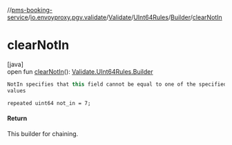 //[pms-booking-service](../../../../../index.md)/[io.envoyproxy.pgv.validate](../../../index.md)/[Validate](../../index.md)/[UInt64Rules](../index.md)/[Builder](index.md)/[clearNotIn](clear-not-in.md)

# clearNotIn

[java]\
open fun [clearNotIn](clear-not-in.md)(): [Validate.UInt64Rules.Builder](index.md)

```kotlin
NotIn specifies that this field cannot be equal to one of the specified
values

```
`repeated uint64 not_in = 7;`

#### Return

This builder for chaining.